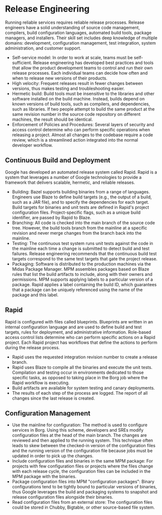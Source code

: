 # Release Engineering

Running reliable services requires reliable release processes. Release engineers have a solid understanding of source code management, compilers, build configuration languages, automated build tools, package managers, and installers. Their skill set includes deep knowledge of multiple domains: development, configuration management, test integration, system administration, and customer support.

- Self-service model: In order to work at scale, teams must be self-sufficient. Release engineering has developed best practices and tools that allow the product development teams to control and run their own release processes. Each individual teams can decide how often and when to release new versions of their products.
- High velocity: Frequent releases result in fewer changes between versions, thus makes testing and troubleshooting easier.
- Hermetic build: Build tools must be insensitive to the libraries and other software installed on the build machine. Instead, builds depend on known versions of build tools, such as compilers, and dependencies, such as libraries. If two people attempt to build the same product at the same revision number in the source code repository on different machines, the result should be identical.
- Enforcement of Policies and Procedures: Several layers of security and access control determine who can perform specific operations when releasing a project. Almost all changes to the codebase require a code review, which is a streamlined action integrated into the normal developer workflow.

## Continuous Build and Deployment

Google has developed an automated release system called Rapid. Rapid is a system that leverages a number of Google technologies to provide a framework that delivers scalable, hermetic, and reliable releases.

- Building: Bazel supports building binaries from a range of languages. Engineers use Blaze to define build targets (e.g., the output of a build, such as a JAR file), and to specify the dependencies for each target. Build targets for binaries and unit tests are defined in Rapid's project configuration files. Project-specific flags, such as a unique build identifier, are passed by Rapid to Blaze.
- Branching: All code is checked into the main branch of the source code tree. However, the build tools branch from the mainline at a specific revision and never merge changes from the branch back into the mainline.
- Testing: The continuous test system runs unit tests against the code in the mainline each time a change is submitted to detect build and test failures. Release engineering recommends that the continuous build test targets correspond to the same test targets that gate the project release.
- Packaging: Software is distributed to the production machines via the Midas Package Manager. MPM assembles packages based on Blaze rules that list the build artifacts to include, along with their owners and permissions. MPM supports applying labels to a particular version of a package. Rapid applies a label containing the build ID, which guarantees that a package can be uniquely referenced using the name of the package and this label.

## Rapid

Rapid is configured with files called blueprints. Blueprints are written in an internal configuration language and are used to define build and test targets, rules for deployment, and administrative information. Role-based access control lists determine who can perform specific actions on a Rapid project. Each Rapid project has workflows that define the actions to perform during the release process.

- Rapid uses the requested integration revision number to create a release branch.
- Rapid uses Blaze to compile all the binaries and execute the unit tests. Compilation and testing occur in environments dedicated to those specific tasks, as opposed to taking place in the Borg job where the Rapid workflow is executing.
- Build artifacts are available for system testing and canary deployments.
- The results of each step of the process are logged. The report of all changes since the last release is created.

## Configuration Management

- Use the mainline for configuration: The method is used to configure services in Borg. Using this scheme, developers and SREs modify configuration files at the head of the main branch. The changes are reviewed and then applied to the running system. This technique often leads to skew between the checked-in version of the configuration files and the running version of the configuration file because jobs must be updated in order to pick up the changes.
- Include configuration files and binaries in the same MPM package: For projects with few configuration files or projects where the files change with each release cycle, the configuration files can be included in the MPM package with the binaries.
- Package configuration files into MPM "configuration packages": Binary configurations tend to be tightly bound to particular versions of binaries, thus Google leverages the build and packaging systems to snapshot and release configuration files alongside their binaries.
- Read configuration files from an external store: The configuration files could be stored in Chubby, Bigtable, or other source-based file system.
